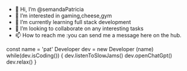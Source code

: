 - 👋 Hi, I’m @semandaPatricia
- 👀 I’m interested in gaming,cheese,gym
- 🌱 I’m currently learning full stack development
- 💞️ I’m looking to collaborate on any interesting tasks
- 📫 How to reach me :you can send me a message here on the hub.

const name = 'pat'
Developer dev = new Developer (name)
while(dev.isCoding())
{
dev.listenToSlowJams()
dev.openChatGpt()
dev.relax()
}



<!---
semandaPatricia/semandaPatricia is a ✨ special ✨ repository because its `README.md` (this file) appears on your GitHub profile.
You can click the Preview link to take a look at your changes.
--->
